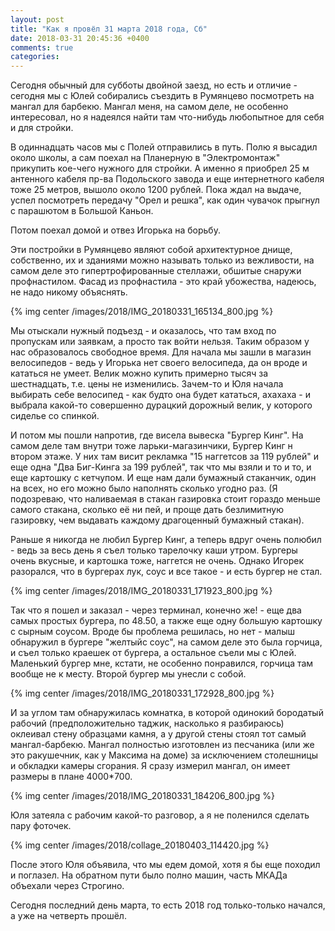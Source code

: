 ```yaml
---
layout: post
title: "Как я провёл 31 марта 2018 года, Сб"
date: 2018-03-31 20:45:36 +0400
comments: true
categories: 
---
```

Сегодня обычный для субботы двойной заезд, но есть и отличие - сегодня мы с Юлей собирались съездить в Румянцево посмотреть на мангал для барбекю. Мангал меня, на самом деле, не особенно интересовал, но я надеялся найти там что-нибудь любопытное для себя и для стройки.

В одиннадцать часов мы с Полей отправились в путь. Полю я высадил около школы, а сам поехал на Планерную в "Электромонтаж" прикупить кое-чего нужного для стройки. А именно я приобрел 25 м антенного кабеля пр-ва Подольского завода и еще интернетного кабеля тоже 25 метров, вышоло около 1200 рублей. Пока ждал на выдаче, успел посмотреть передачу "Орел и решка", как один чувачок прыгнул с парашютом в Большой Каньон.

Потом поехал домой и отвез Игорька на борьбу. 


Эти постройки в Румянцево являют собой архитектурное днище, собственно, их и зданиями можно называть только из вежливости, на самом деле это гипертрофированные стеллажи, обшитые снаружи профнастилом. Фасад из профнастила - это край убожества, надеюсь, не надо никому объяснять.

{% img center /images/2018/IMG_20180331_165134_800.jpg %}

Мы отыскали нужный подъезд - и оказалось, что там вход по пропускам или заявкам, а просто так войти нельзя. Таким образом у нас образовалось свободное время. Для начала мы зашли в магазин велосипедов - ведь у Игорька нет своего велосипеда, да он вроде и кататься не умеет. Велик можно купить примерно тысяч за шестнадцать, т.е. цены не изменились. Зачем-то и Юля начала выбирать себе велосипед - как будто она будет кататься, ахахаха - и выбрала какой-то совершенно дурацкий дорожный велик, у которого сиделье со спинкой.

И потом мы пошли напротив, где висела вывеска "Бургер Кинг". На самом деле там внутри тоже ларьки-магазинчики, Бургер Кинг н втором этаже. У них там висит рекламка "15 наггетсов за 119 рублей" и еще одна "Два Биг-Кинга за 199 рублей", так что мы взяли и то и то, и еще картошку с кетчупом. И еще нам дали бумажный стаканчик, один на всех, но его можно было наполнять сколько угодно раз. (Я подозреваю, что наливаемая в стакан газировка стоит гораздо меньше самого стакана, сколько её ни пей, и проще дать безлимитную газировку, чем выдавать каждому драгоценный бумажный стакан).

Раньше я никогда не любил Бургер Кинг, а теперь вдруг очень полюбил - ведь за весь день я съел только тарелочку каши утром. Бургеры очень вкусные, и картошка тоже, наггется не очень. Однако Игорек разорался, что в бургерах лук, соус и все такое - и есть бургер не стал.

{% img center /images/2018/IMG_20180331_171923_800.jpg %}

Так что я пошел и заказал - через терминал, конечно же! - еще два самых простых бургера, по 48.50, а также еще одну большую картошку с сырным соусом. Вроде бы проблема решилась, но нет - малыш обнаружил в бургере "желтыйс соус", на самом деле это была горчица, и съел только краешек от бургера, а остальное съели мы с Юлей. Маленький бургер мне, кстати, не особенно понравился, горчица там вообще не к месту. Второй бургер мы унесли с собой.

{% img center /images/2018/IMG_20180331_172928_800.jpg %}



И за углом там обнаружилась комнатка, в которой одинокий бородатый рабочий (предположительно таджик, насколько я разбираюсь) оклеивал стену образцами камня, а у другой стены стоял тот самый мангал-барбекю. Мангал полностью изготовлен из песчаника (или же это ракушечник, как у Максима на доме) за исключением столешницы и обкладки камеры сгорания. Я сразу измерил мангал, он имеет размеры в плане 4000\*700.

{% img center /images/2018/IMG_20180331_184206_800.jpg %}

Юля затеяла с рабочим какой-то разговор, а я не поленился сделать пару фоточек. 

{% img center /images/2018/collage_20180403_114420.jpg %}

После этого Юля объявила, что мы едем домой, хотя я бы еще походил и поглазел. На обратном пути было полно машин, часть МКАДа объехали через Строгино. 


Сегодня последний день марта, то есть 2018 год только-только начался, а уже на четверть прошёл.